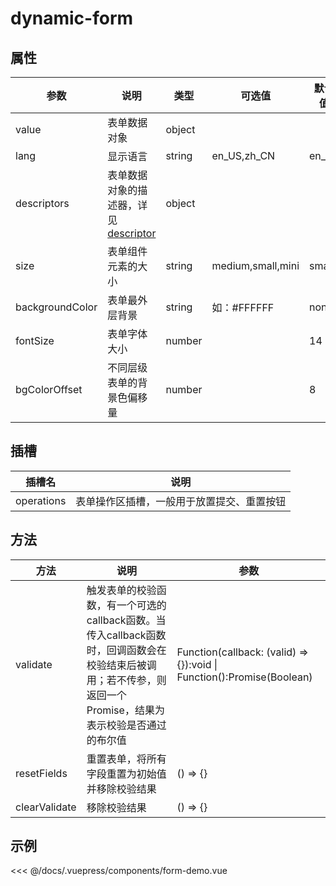 # dynamic-form

## 属性

| 参数            | 说明                                                         | 类型   | 可选值            | 默认值 | 必传 |
| --------------- | ------------------------------------------------------------ | ------ | ----------------- | ------ | ---- |
| value           | 表单数据对象                                                 | object |                   |        | 是   |
| lang            | 显示语言                                                     | string | en_US,zh_CN       | en_US  |      |
| descriptors     | 表单数据对象的描述器，详见 [descriptor](/zh/api/descriptors/) | object |                   |        | 是   |
| size            | 表单组件元素的大小                                           | string | medium,small,mini | small  |      |
| backgroundColor | 表单最外层背景                                               | string | 如：#FFFFFF       | none   |      |
| fontSize        | 表单字体大小                                                 | number |                   | 14     |      |
| bgColorOffset   | 不同层级表单的背景色偏移量                                   | number |                   | 8      |      |

## 插槽

| 插槽名     | 说明                                       |
| ---------- | ------------------------------------------ |
| operations | 表单操作区插槽，一般用于放置提交、重置按钮 |

## 方法

| 方法          | 说明                                                         | 参数                                                         |
| ------------- | ------------------------------------------------------------ | ------------------------------------------------------------ |
| validate      | 触发表单的校验函数，有一个可选的callback函数。当传入callback函数时，回调函数会在校验结束后被调用；若不传参，则返回一个Promise，结果为表示校验是否通过的布尔值 | Function(callback: (valid) => {}):void \| Function():Promise(Boolean) |
| resetFields   | 重置表单，将所有字段重置为初始值并移除校验结果               | () => {}                                                     |
| clearValidate | 移除校验结果                                                 | () => {}                                                     |

## 示例

<code-demo name="form-demo" lang="zh_CN"></code-demo>

<<< @/docs/.vuepress/components/form-demo.vue

